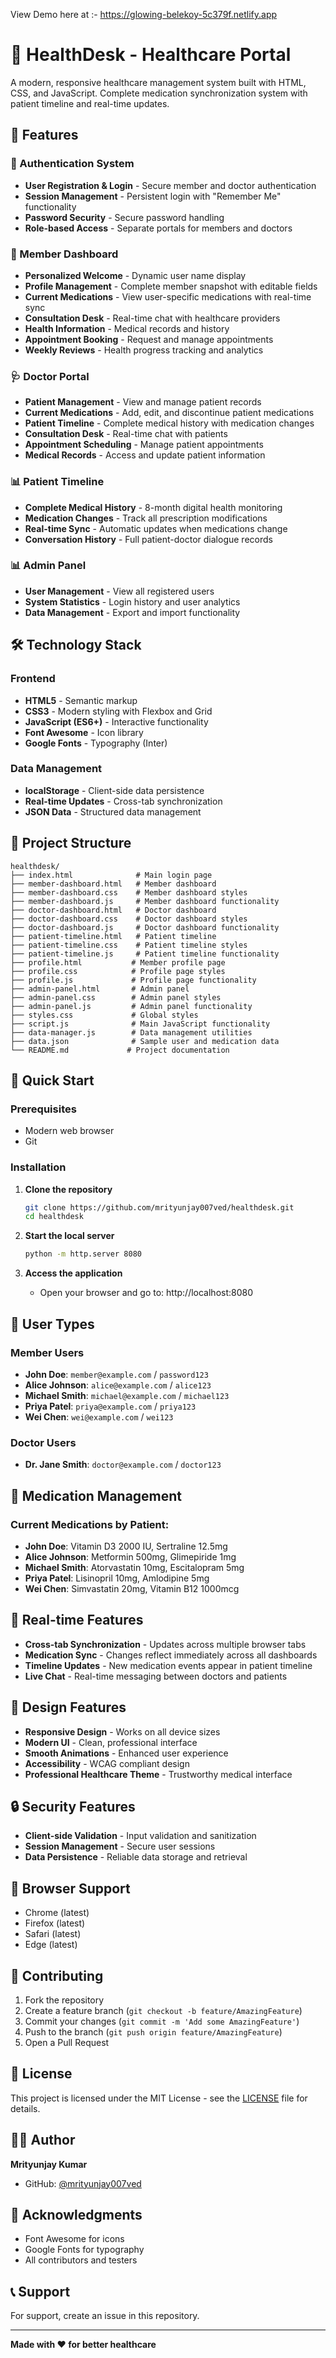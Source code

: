 View Demo here at :- https://glowing-belekoy-5c379f.netlify.app

# 🏥 HealthDesk - Healthcare Portal

A modern, responsive healthcare management system built with HTML, CSS, and JavaScript. Complete medication synchronization system with patient timeline and real-time updates.

## 🌟 Features

### 🔐 Authentication System
- **User Registration & Login** - Secure member and doctor authentication
- **Session Management** - Persistent login with "Remember Me" functionality
- **Password Security** - Secure password handling
- **Role-based Access** - Separate portals for members and doctors

### 👤 Member Dashboard
- **Personalized Welcome** - Dynamic user name display
- **Profile Management** - Complete member snapshot with editable fields
- **Current Medications** - View user-specific medications with real-time sync
- **Consultation Desk** - Real-time chat with healthcare providers
- **Health Information** - Medical records and history
- **Appointment Booking** - Request and manage appointments
- **Weekly Reviews** - Health progress tracking and analytics

### 🩺 Doctor Portal
- **Patient Management** - View and manage patient records
- **Current Medications** - Add, edit, and discontinue patient medications
- **Patient Timeline** - Complete medical history with medication changes
- **Consultation Desk** - Real-time chat with patients
- **Appointment Scheduling** - Manage patient appointments
- **Medical Records** - Access and update patient information

### 📊 Patient Timeline
- **Complete Medical History** - 8-month digital health monitoring
- **Medication Changes** - Track all prescription modifications
- **Real-time Sync** - Automatic updates when medications change
- **Conversation History** - Full patient-doctor dialogue records

### 📊 Admin Panel
- **User Management** - View all registered users
- **System Statistics** - Login history and user analytics
- **Data Management** - Export and import functionality

## 🛠️ Technology Stack

### Frontend
- **HTML5** - Semantic markup
- **CSS3** - Modern styling with Flexbox and Grid
- **JavaScript (ES6+)** - Interactive functionality
- **Font Awesome** - Icon library
- **Google Fonts** - Typography (Inter)

### Data Management
- **localStorage** - Client-side data persistence
- **Real-time Updates** - Cross-tab synchronization
- **JSON Data** - Structured data management

## 📁 Project Structure

```
healthdesk/
├── index.html              # Main login page
├── member-dashboard.html   # Member dashboard
├── member-dashboard.css    # Member dashboard styles
├── member-dashboard.js     # Member dashboard functionality
├── doctor-dashboard.html   # Doctor dashboard
├── doctor-dashboard.css    # Doctor dashboard styles
├── doctor-dashboard.js     # Doctor dashboard functionality
├── patient-timeline.html   # Patient timeline
├── patient-timeline.css    # Patient timeline styles
├── patient-timeline.js     # Patient timeline functionality
├── profile.html           # Member profile page
├── profile.css            # Profile page styles
├── profile.js             # Profile page functionality
├── admin-panel.html       # Admin panel
├── admin-panel.css        # Admin panel styles
├── admin-panel.js         # Admin panel functionality
├── styles.css             # Global styles
├── script.js              # Main JavaScript functionality
├── data-manager.js        # Data management utilities
├── data.json              # Sample user and medication data
└── README.md             # Project documentation
```

## 🚀 Quick Start

### Prerequisites
- Modern web browser
- Git

### Installation

1. **Clone the repository**
   ```bash
   git clone https://github.com/mrityunjay007ved/healthdesk.git
   cd healthdesk
   ```

2. **Start the local server**
   ```bash
   python -m http.server 8080
   ```

3. **Access the application**
   - Open your browser and go to: http://localhost:8080

## 👥 User Types

### Member Users
- **John Doe**: `member@example.com` / `password123`
- **Alice Johnson**: `alice@example.com` / `alice123`
- **Michael Smith**: `michael@example.com` / `michael123`
- **Priya Patel**: `priya@example.com` / `priya123`
- **Wei Chen**: `wei@example.com` / `wei123`

### Doctor Users
- **Dr. Jane Smith**: `doctor@example.com` / `doctor123`

## 💊 Medication Management

### Current Medications by Patient:
- **John Doe**: Vitamin D3 2000 IU, Sertraline 12.5mg
- **Alice Johnson**: Metformin 500mg, Glimepiride 1mg
- **Michael Smith**: Atorvastatin 10mg, Escitalopram 5mg
- **Priya Patel**: Lisinopril 10mg, Amlodipine 5mg
- **Wei Chen**: Simvastatin 20mg, Vitamin B12 1000mcg

## 🔄 Real-time Features

- **Cross-tab Synchronization** - Updates across multiple browser tabs
- **Medication Sync** - Changes reflect immediately across all dashboards
- **Timeline Updates** - New medication events appear in patient timeline
- **Live Chat** - Real-time messaging between doctors and patients

## 🎨 Design Features

- **Responsive Design** - Works on all device sizes
- **Modern UI** - Clean, professional interface
- **Smooth Animations** - Enhanced user experience
- **Accessibility** - WCAG compliant design
- **Professional Healthcare Theme** - Trustworthy medical interface

## 🔒 Security Features

- **Client-side Validation** - Input validation and sanitization
- **Session Management** - Secure user sessions
- **Data Persistence** - Reliable data storage and retrieval

## 📱 Browser Support

- Chrome (latest)
- Firefox (latest)
- Safari (latest)
- Edge (latest)

## 🤝 Contributing

1. Fork the repository
2. Create a feature branch (`git checkout -b feature/AmazingFeature`)
3. Commit your changes (`git commit -m 'Add some AmazingFeature'`)
4. Push to the branch (`git push origin feature/AmazingFeature`)
5. Open a Pull Request

## 📄 License

This project is licensed under the MIT License - see the [LICENSE](LICENSE) file for details.

## 👨‍💻 Author

**Mrityunjay Kumar**
- GitHub: [@mrityunjay007ved](https://github.com/mrityunjay007ved)

## 🙏 Acknowledgments

- Font Awesome for icons
- Google Fonts for typography
- All contributors and testers

## 📞 Support

For support, create an issue in this repository.

---

**Made with ❤️ for better healthcare**

